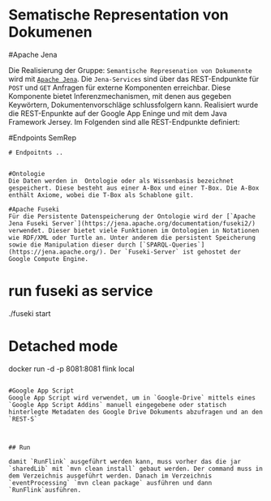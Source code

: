 # Sematische Representation von Dokumenen 



#Apache Jena 

Die Realisierung der Gruppe: `Semantische Represenation von Dokumennte` wird mit [`Apache Jena`](https://jena.apache.org/). Die `Jena-Services` sind über das REST-Endpunkte  für `POST` und `GET` Anfragen für externe Komponenten erreichbar. Diese Komponente bietet Inferenzmechanismen, mit denen aus gegeben Keywörtern, Dokumentenvorschläge schlussfolgern kann. Realisiert wurde die REST-Enpunkte auf der Google App Eninge und mit dem Java Framework Jersey. Im Folgenden sind alle REST-Endpunkte definiert: 

 

#Endpoints SemRep
```
# Endpoitnts .. 


#Ontologie
Die Daten werden in  Ontologie oder als Wissenbasis bezeichnet gespeichert. Diese besteht aus einer A-Box und einer T-Box. Die A-Box enthält Axiome, wobei die T-Box als Schablone gilt. 

#Apache Fuseki
Für die Persistente Datenspeicherung der Ontologie wird der [`Apache Jena Fuseki Server`](https://jena.apache.org/documentation/fuseki2/) verwendet. Dieser bietet viele Funktionen im Ontologien in Notationen wie RDF/XML oder Turtle an. Unter anderem die persistent Speicherung sowie die Manipulation dieser durch [`SPARQL-Queries`](https://jena.apache.org/). Der `Fuseki-Server` ist gehostet der Google Compute Engine. 

```
# run fuseki as service 
./fuseki start 

# Detached mode
docker run -d -p 8081:8081 flink local
```

#Google App Script 
Google App Script wird verwendet, um in `Google-Drive` mittels eines `Google App Script Addins` manuell eingegebene oder statisch hinterlegte Metadaten des Google Drive Dokuments abzufragen und an den `REST-S`

 

## Run

damit `RunFlink` ausgeführt werden kann, muss vorher das die jar `sharedLib` mit `mvn clean install` gebaut werden. Der command muss in dem Verzeichnis ausgeführt werden. Danach im Verzeichnis `eventProcessing` `mvn clean package` ausführen und dann `RunFlink`ausführen.
